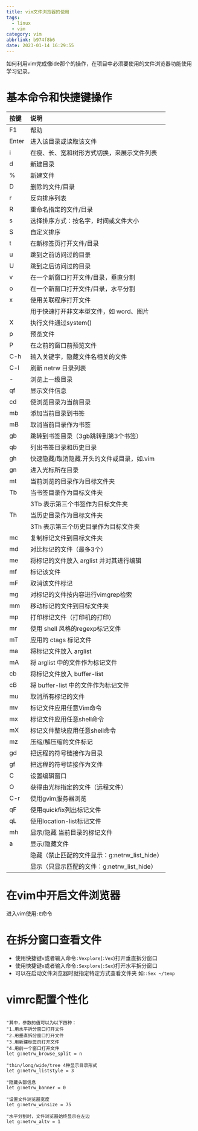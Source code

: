 ```yaml
---
title: vim文件浏览器的使用
tags:
  - linux
  - vim
category: vim
abbrlink: b974f8b6
date: 2023-01-14 16:29:55
---
```

如何利用vim完成像ide那个的操作，在项目中必须要使用的文件浏览器功能使用学习记录。
# 基本命令和快捷键操作

| 按键  | 说明                                          |
| :---- | :-------------------------------------------- |
| F1    | 帮助                                          |
| Enter | 进入该目录或读取该文件                        |
| i     | 在瘦、长、宽和树形方式切换，来展示文件列表    |
| d     | 新建目录                                      |
| %     | 新建文件                                      |
| D     | 删除的文件/目录                               |
| r     | 反向排序列表                                  |
| R     | 重命名指定的文件/目录                         |
| s     | 选择排序方式：按名字，时间或文件大小          |
| S     | 自定义排序                                    |
| t     | 在新标签页打开文件/目录                       |
| u     | 跳到之前访问过的目录                          |
| U     | 跳到之后访问过的目录                          |
| v     | 在一个新窗口打开文件/目录，垂直分割           |
| o     | 在一个新窗口打开文件/目录，水平分割           |
| x     | 使用关联程序打开文件                          |
|       | 用于快速打开非文本型文件，如 word、图片       |
| X     | 执行文件通过system()                          |
| p     | 预览文件                                      |
| P     | 在之前的窗口前预览文件                        |
| C-h   | 输入关键字，隐藏文件名相关的文件              |
| C-l   | 刷新 netrw 目录列表                           |
| -     | 浏览上一级目录                                |
| qf    | 显示文件信息                                  |
| cd    | 使浏览目录为当前目录                          |
| mb    | 添加当前目录到书签                            |
| mB    | 取消当前目录作为书签                          |
| gb    | 跳转到书签目录（3gb跳转到第3个书签）          |
| qb    | 列出书签目录和历史目录                        |
| gh    | 快速隐藏/取消隐藏.开头的文件或目录，如.vim    |
| gn    | 进入光标所在目录                              |
| mt    | 当前浏览的目录作为目标文件夹                  |
| Tb    | 当书签目录作为目标文件夹                      |
|       | 3Tb 表示第三个书签作为目标文件夹              |
| Th    | 当历史目录作为目标文件夹                      |
|       | 3Th 表示第三个历史目录作为目标文件夹          |
| mc    | 复制标记文件到目标文件夹                      |
| md    | 对比标记的文件（最多3个）                     |
| me    | 将标记的文件放入 arglist 并对其进行编辑       |
| mf    | 标记该文件                                    |
| mF    | 取消该文件标记                                |
| mg    | 对标记的文件按内容进行vimgrep检索             |
| mm    | 移动标记的文件到目标文件夹                    |
| mp    | 打印标记文件（打印机的打印）                  |
| mr    | 使用 shell 风格的regexp标记文件               |
| mT    | 应用的 ctags 标记文件                         |
| ma    | 将标记文件放入 arglist                        |
| mA    | 将 arglist 中的文件作为标记文件               |
| cb    | 将标记文件放入 buffer-list                    |
| cB    | 将 buffer-list 中的文件作为标记文件           |
| mu    | 取消所有标记的文件                            |
| mv    | 标记文件应用任意Vim命令                       |
| mx    | 标记文件应用任意shell命令                     |
| mX    | 标记文件整块应用任意shell命令                 |
| mz    | 压缩/解压缩的文件标记                         |
| gd    | 把远程的符号链接作为目录                      |
| gf    | 把远程的符号链接作为文件                      |
| C     | 设置编辑窗口                                  |
| O     | 获得由光标指定的文件（远程文件）              |
| C-r   | 使用gvim服务器浏览                            |
| qF    | 使用quickfix列出标记文件                      |
| qL    | 使用location-list标记文件                     |
| mh    | 显示/隐藏 当前目录的标记文件                  |
| a     | 显示/隐藏文件                                 |
|       | 隐藏（禁止匹配的文件显示：g:netrw_list_hide） |
|       | 显示（只显示匹配的文件：g:netrw_list_hide）   |

# 在vim中开启文件浏览器
进入vim使用`:E`命令
# 在拆分窗口查看文件
- 使用快捷键`v`或者输入命令`:Vexplore`(`:Vex`)打开垂直拆分窗口
- 使用快捷键`o`或者输入命令`:Sexplore`(`:Sex`)打开水平拆分窗口
- 可以在启动文件浏览器时就指定特定方式查看文件夹 如:`:Sex ~/temp`

# vimrc配置个性化

```vimrc

"其中，参数的值可以为以下四种：
"1.用水平拆分窗口打开文件
"2.用垂直拆分窗口打开文件
"3.用新建标签页打开文件
"4.用前一个窗口打开文件
let g:netrw_browse_split = n

"thin/long/wide/tree 4种显示目录形式
let g:netrw_liststyle = 3

"隐藏头部信息
let g:netrw_banner = 0

"设置文件浏览器宽度
let g:netrw_winsize = 75

"水平分割时，文件浏览器始终显示在左边
let g:netrw_altv = 1
```